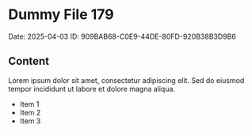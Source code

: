 # Dummy File 179

Date: 2025-04-03
ID: 909BAB68-C0E9-44DE-80FD-920B38B3D9B6

## Content

Lorem ipsum dolor sit amet, consectetur adipiscing elit.
Sed do eiusmod tempor incididunt ut labore et dolore magna aliqua.

* Item 1
* Item 2
* Item 3

